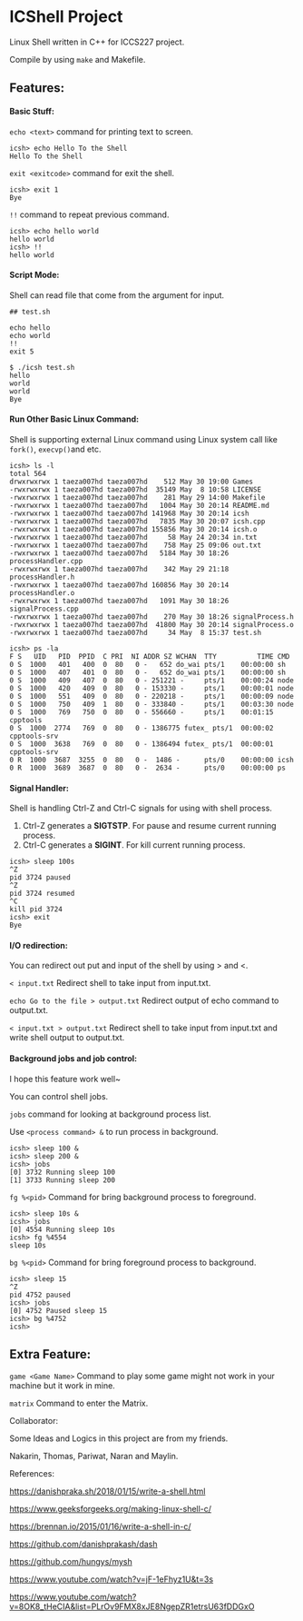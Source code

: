 # ICShell Project

Linux Shell written in C++ for ICCS227 project.

Compile by using `make` and Makefile.

## Features:

#### Basic Stuff:

`echo <text>` command for printing text to screen.

```shell
icsh> echo Hello To the Shell
Hello To the Shell
```

`exit <exitcode>` command for exit the shell.

```shell
icsh> exit 1
Bye
```

`!!` command to repeat previous command.

```shell
icsh> echo hello world
hello world
icsh> !!
hello world
```

#### Script Mode:

Shell can read file that come from the argument for input.

```shell
## test.sh

echo hello
echo world
!!
exit 5
```

```shell
$ ./icsh test.sh
hello
world
world
Bye
```

#### Run Other Basic Linux Command:

Shell is supporting external Linux command using Linux system call like `fork()`, `execvp()`and etc.

```shell
icsh> ls -l
total 564
drwxrwxrwx 1 taeza007hd taeza007hd    512 May 30 19:00 Games
-rwxrwxrwx 1 taeza007hd taeza007hd  35149 May  8 10:58 LICENSE
-rwxrwxrwx 1 taeza007hd taeza007hd    281 May 29 14:00 Makefile
-rwxrwxrwx 1 taeza007hd taeza007hd   1004 May 30 20:14 README.md
-rwxrwxrwx 1 taeza007hd taeza007hd 141968 May 30 20:14 icsh
-rwxrwxrwx 1 taeza007hd taeza007hd   7835 May 30 20:07 icsh.cpp
-rwxrwxrwx 1 taeza007hd taeza007hd 155856 May 30 20:14 icsh.o
-rwxrwxrwx 1 taeza007hd taeza007hd     58 May 24 20:34 in.txt
-rwxrwxrwx 1 taeza007hd taeza007hd    758 May 25 09:06 out.txt
-rwxrwxrwx 1 taeza007hd taeza007hd   5184 May 30 18:26 processHandler.cpp
-rwxrwxrwx 1 taeza007hd taeza007hd    342 May 29 21:18 processHandler.h
-rwxrwxrwx 1 taeza007hd taeza007hd 160856 May 30 20:14 processHandler.o
-rwxrwxrwx 1 taeza007hd taeza007hd   1091 May 30 18:26 signalProcess.cpp
-rwxrwxrwx 1 taeza007hd taeza007hd    270 May 30 18:26 signalProcess.h
-rwxrwxrwx 1 taeza007hd taeza007hd  41800 May 30 20:14 signalProcess.o
-rwxrwxrwx 1 taeza007hd taeza007hd     34 May  8 15:37 test.sh
```

```shell
icsh> ps -la
F S   UID   PID  PPID  C PRI  NI ADDR SZ WCHAN  TTY          TIME CMD
0 S  1000   401   400  0  80   0 -   652 do_wai pts/1    00:00:00 sh
0 S  1000   407   401  0  80   0 -   652 do_wai pts/1    00:00:00 sh
0 S  1000   409   407  0  80   0 - 251221 -     pts/1    00:00:24 node
0 S  1000   420   409  0  80   0 - 153330 -     pts/1    00:00:01 node
0 S  1000   551   409  0  80   0 - 220218 -     pts/1    00:00:09 node
0 S  1000   750   409  1  80   0 - 333840 -     pts/1    00:03:30 node
0 S  1000   769   750  0  80   0 - 556660 -     pts/1    00:01:15 cpptools
0 S  1000  2774   769  0  80   0 - 1386775 futex_ pts/1  00:00:02 cpptools-srv
0 S  1000  3638   769  0  80   0 - 1386494 futex_ pts/1  00:00:01 cpptools-srv
0 R  1000  3687  3255  0  80   0 -  1486 -      pts/0    00:00:00 icsh
0 R  1000  3689  3687  0  80   0 -  2634 -      pts/0    00:00:00 ps
```

#### Signal Handler:

Shell is handling Ctrl-Z and Ctrl-C signals for using with shell process.

1. Ctrl-Z generates a **SIGTSTP**. 
   For pause and resume current running process.
2. Ctrl-C generates a **SIGINT**.
   For kill current running process.

```shell
icsh> sleep 100s
^Z
pid 3724 paused
^Z
pid 3724 resumed
^C
kill pid 3724
icsh> exit
Bye
```

#### I/O redirection:

You can redirect out put and input of the shell by using > and <.

`< input.txt` Redirect shell to take input from input.txt.

`echo Go to the file > output.txt` Redirect output of echo command to output.txt.

`< input.txt > output.txt` Redirect shell to take input from input.txt and write shell output to output.txt.

#### Background jobs and job control:

I hope this feature work well~

You can control shell jobs.

`jobs` command for looking at background process list.

Use `<process command> &` to run process in background.

```shell
icsh> sleep 100 &
icsh> sleep 200 &
icsh> jobs
[0] 3732 Running sleep 100
[1] 3733 Running sleep 200
```

`fg %<pid>` Command for bring background process to foreground.

```shell
icsh> sleep 10s &
icsh> jobs
[0] 4554 Running sleep 10s
icsh> fg %4554
sleep 10s
```

`bg %<pid>` Command for bring foreground process to background.

```shell
icsh> sleep 15
^Z
pid 4752 paused
icsh> jobs
[0] 4752 Paused sleep 15
icsh> bg %4752
icsh>
```



## Extra Feature:

`game <Game Name>` Command to play some game might not work in your machine but it work in mine.

`matrix` Command to enter the Matrix.



Collaborator: 

Some Ideas and Logics in this project are from my friends.

Nakarin, Thomas, Pariwat, Naran and Maylin.

References:

https://danishpraka.sh/2018/01/15/write-a-shell.html

https://www.geeksforgeeks.org/making-linux-shell-c/

https://brennan.io/2015/01/16/write-a-shell-in-c/

https://github.com/danishprakash/dash

https://github.com/hungys/mysh

https://www.youtube.com/watch?v=jF-1eFhyz1U&t=3s

https://www.youtube.com/watch?v=8OK8_tHeCIA&list=PLrOv9FMX8xJE8NgepZR1etrsU63fDDGxO
